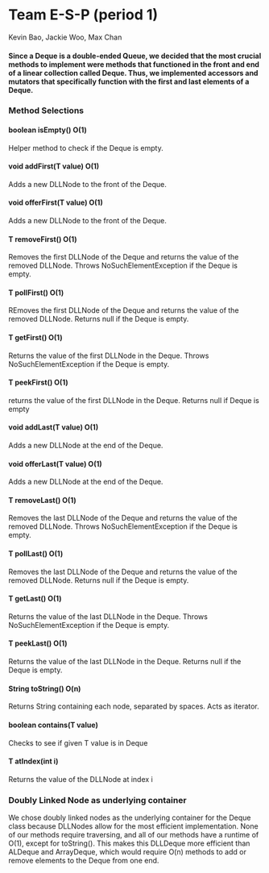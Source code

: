# Team  E-S-P (period 1)
Kevin Bao,
Jackie Woo,
Max Chan

#### Since a Deque is a double-ended Queue, we decided that the most crucial methods to implement were methods that functioned in the front and end of a linear collection called Deque. Thus, we implemented accessors and mutators that specifically function with the first and last elements of a Deque.
### Method Selections
#### boolean isEmpty() O(1)
<t>Helper method to check if the Deque is empty.
#### void addFirst(T value) O(1)
<t>Adds a new DLLNode to the front of the Deque.
#### void offerFirst(T value) O(1)
<t>Adds a new DLLNode to the front of the Deque.
#### T removeFirst() O(1)
<t>Removes the first DLLNode of the Deque and returns the value of the removed DLLNode.
Throws NoSuchElementException if the Deque is empty.
#### T pollFirst() O(1)
<t>REmoves the first DLLNode of the Deque and returns the value of the removed DLLNode. Returns null if the Deque is empty.
#### T getFirst() O(1)
<t>Returns the value of the first DLLNode in the Deque.
Throws NoSuchElementException if the Deque is empty.
#### T peekFirst() O(1)
<t> returns the value of the first DLLNode in the Deque. Returns null if Deque is empty
#### void addLast(T value) O(1)
<t>Adds a new DLLNode at the end of the Deque.
#### void offerLast(T value) O(1)
<t>Adds a new DLLNode at the end of the Deque.
#### T removeLast() O(1)
<t>Removes the last DLLNode of the Deque and returns the value of the removed DLLNode. 
Throws NoSuchElementException if the Deque is empty.
#### T pollLast() O(1)
<t>Removes the last DLLNode of the Deque and returns the value of the removed DLLNode. Returns null if the Deque is empty.
#### T getLast() O(1)
<t>Returns the value of the last DLLNode in the Deque.
Throws NoSuchElementException if the Deque is empty.
#### T peekLast() O(1)
<t>Returns the value of the last DLLNode in the Deque. Returns null if the Deque is empty.
#### String toString() O(n)
<t>Returns String containing each node, separated by spaces.  Acts as iterator.
#### boolean contains(T value)
<t>Checks to see if given T value is in Deque
#### T atIndex(int i)
<t>Returns the value of the DLLNode at index i

### Doubly Linked Node as underlying container
We chose doubly linked nodes as the underlying container for the Deque class because DLLNodes allow for the most efficient implementation. None of our methods require traversing, and all of our methods have a runtime of O(1), except for toString(). This makes this DLLDeque more efficient than ALDeque and ArrayDeque, which would require O(n) methods to add or remove elements to the Deque from one end.
